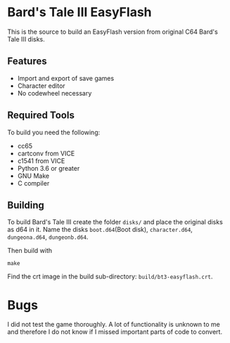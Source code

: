 # Bard's Tale III EasyFlash
This is the source to build an EasyFlash version from original C64 
Bard's Tale III disks.

## Features
* Import and export of save games
* Character editor
* No codewheel necessary

## Required Tools
To build you need the following:
* cc65
* cartconv from VICE
* c1541 from VICE
* Python 3.6 or greater
* GNU Make
* C compiler

## Building
To build Bard's Tale III create the folder `disks/` and place the
original disks as d64 in it. Name the disks `boot.d64`(Boot disk), 
`character.d64`, `dungeona.d64`, `dungeonb.d64`.

Then build with

```
make
```

Find the crt image in the build sub-directory:
`build/bt3-easyflash.crt`.


# Bugs

I did not test the game thoroughly. A lot of functionality is
unknown to me and therefore I do not know if I missed important
parts of code to convert.
